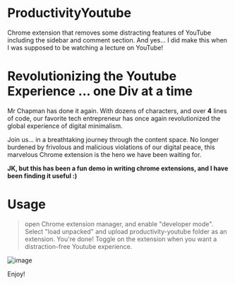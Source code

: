 # ProductivityYoutube
Chrome extension that removes some distracting features of YouTube including the sidebar and comment section. And yes... I did make this when I was supposed to be watching a lecture on YouTube!

# Revolutionizing the Youtube Experience ... one Div at a time

Mr Chapman has done it again. With dozens of characters, and over **4** lines of code, our favorite tech entrepreneur has once again revolutionized the global experience of digital minimalism. 

Join us... in a breathtaking journey through the content space. No longer burdened by frivolous and malicious violations of our digital peace, this marvelous Chrome extension is the hero we have been waiting for.

**JK, but this has been a fun demo in writing chrome extensions, and I have been finding it useful :)**

# Usage

> open Chrome extension manager, and enable "developer mode".
> Select "load unpacked" and upload productivity-youtube folder as an extension.
> You're done! Toggle on the extension when you want a distraction-free Youtube experience. 

![image](https://user-images.githubusercontent.com/16928672/135676546-c4b2f133-2c75-4e20-ad21-d29241b13ba2.png)

Enjoy!
